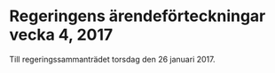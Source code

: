 # Regeringens ärendeförteckningar vecka 4, 2017

Till regeringssammanträdet torsdag den 26 januari 2017.
